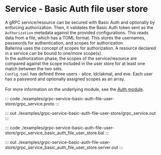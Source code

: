 # Service - Basic Auth file user store

A gRPC service/resource can be secured with Basic Auth and optionally by
enforcing authorization. Then, it validates the Basic Auth token sent as the
`Authorization` metadata against the provided configurations. This reads data
from a file, which has a TOML format. This stores the usernames, passwords
for authentication, and scopes for authorization.<br/>
Ballerina uses the concept of scopes for authorization. A resource declared
in a service can be bound to one/more scope(s).<br/>
In the authorization phase, the scopes of the service/resource are compared
against the scope included in the user store for at least one match between
the two sets.<br/>
`Config.toml` has defined three users - alice, ldclakmal, and eve. Each user has a
password and optionally assigned scopes as an array.<br/><br/>
For more information on the underlying module,
see the [Auth module](https://docs.central.ballerina.io/ballerina/auth/latest/).


::: code ./examples/grpc-service-basic-auth-file-user-store/grpc_service.proto :::

::: out ./examples/grpc-service-basic-auth-file-user-store/grpc_service.out :::

::: code ./examples/grpc-service-basic-auth-file-user-store/grpc_service_basic_auth_file_user_store.bal :::

::: out ./examples/grpc-service-basic-auth-file-user-store/grpc_service_basic_auth_file_user_store.server.out :::